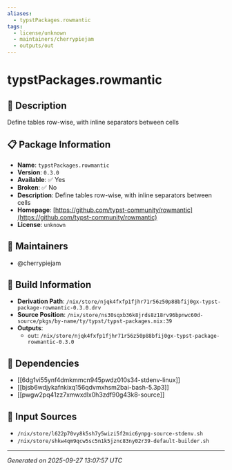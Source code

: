 ```yaml
---
aliases:
  - typstPackages.rowmantic
tags:
  - license/unknown
  - maintainers/cherrypiejam
  - outputs/out
---
```


# typstPackages.rowmantic

## 📝 Description

Define tables row-wise, with inline separators between cells

## 📋 Package Information

- **Name**: `typstPackages.rowmantic`
- **Version**: `0.3.0`
- **Available**: ✅ Yes
- **Broken**: ✅ No
- **Description**: Define tables row-wise, with inline separators between cells
- **Homepage**: [https://github.com/typst-community/rowmantic](https://github.com/typst-community/rowmantic)
- **License**: `unknown`
## 👥 Maintainers

- @cherrypiejam


## 🔧 Build Information

- **Derivation Path**: `/nix/store/njqk4fxfp1fjhr71r56z50p88bfij0gx-typst-package-rowmantic-0.3.0.drv`
- **Source Position**: `/nix/store/ns30sqxb36k8jrds8z18rv96bpnwc60d-source/pkgs/by-name/ty/typst/typst-packages.nix:39`
- **Outputs**:
  - `out`:  `/nix/store/njqk4fxfp1fjhr71r56z50p88bfij0gx-typst-package-rowmantic-0.3.0`

## 🔗 Dependencies

- [[6dg1vi55ynf4dmkmmcn945pwdz010s34-stdenv-linux]]
- [[bjsb6wdjykafnkixq156qdvmxhsm2bai-bash-5.3p3]]
- [[pwgw2pq41zz7xmwxdlx0h3zdf90g43k8-source]]

## 📁 Input Sources

- `/nix/store/l622p70vy8k5sh7y5wizi5f2mic6ynpg-source-stdenv.sh`
- `/nix/store/shkw4qm9qcw5sc5n1k5jznc83ny02r39-default-builder.sh`

---
*Generated on 2025-09-27 13:07:57 UTC*
